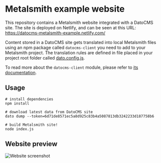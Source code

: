# Metalsmith example website

This repository contains a Metalsmith website integrated with a DatoCMS site. The site is deployed on Netlify, and can be seen at this URL: https://datocms-metalsmith-example.netlify.com/

Content stored in a DatoCMS site gets translated into local Metalsmith files using an npm package called `datocms-client` you need to add to your Metalsmith project. The translation rules are defined in file placed in your project root folder called [dato.config.js](https://github.com/datocms/metalsmith-example/blob/master/dato.config.js).

To read more about the `datocms-client` module, please refer to [its documentation](https://github.com/datocms/js-datocms-client/blob/master/docs/dato-cli.md).

## Usage

```
# install dependencies
npm install

# download latest data from DatoCMS site
dato dump --token=6d71de8571ec5a8d925c83b4a5087813db3242233d187758b6

# build Metalsmith site!
node index.js
```

## Website preview

![Website screenshot](https://raw.githubusercontent.com/datocms/jekyll-example/master/screenshot.png)
